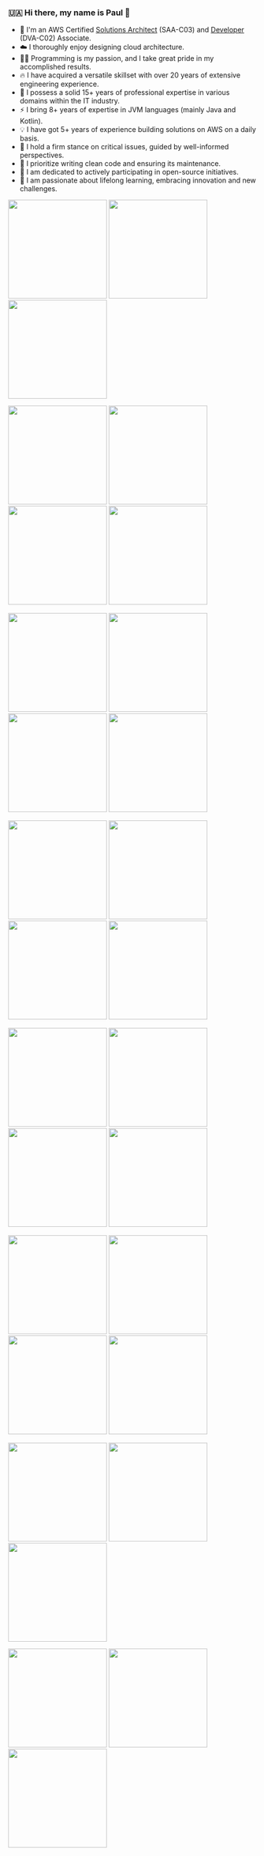 ### 🇺🇦 Hi there, my name is Paul 👋

<!---
<p align="center">
  <img width="48%" src="https://github-readme-stats.vercel.app/api?username=maslick&show_icons=true&theme=tokyonight" />
  <img width="48%" src="https://github-readme-streak-stats.herokuapp.com/?user=maslick&theme=tokyonight" />
</p>
-->


- 🚀 I'm an AWS Certified [Solutions Architect](https://github.com/maslick/certifications/blob/master/AWS%20Certified%20Solutions%20Architect%20-%20Associate%20certificate.pdf) (SAA-C03) and [Developer](https://github.com/maslick/certifications/blob/master/AWS%20Certified%20Developer%20-%20Associate%20certificate.pdf) (DVA-C02) Associate.
- ☁️ I thoroughly enjoy designing cloud architecture.
- 👨‍💻 Programming is my passion, and I take great pride in my accomplished results.
- 🔥 I have acquired a versatile skillset with over 20 years of extensive engineering experience.
- 💬 I possess a solid 15+ years of professional expertise in various domains within the IT industry.
- ⚡ I bring 8+ years of expertise in JVM languages (mainly Java and Kotlin).
- 💡 I have got 5+ years of experience building solutions on AWS on a daily basis.
- 🤔 I hold a firm stance on critical issues, guided by well-informed perspectives.
- 🍭 I prioritize writing clean code and ensuring its maintenance.
- 👯 I am dedicated to actively participating in open-source initiatives.
- 🔭 I am passionate about lifelong learning, embracing innovation and new challenges.


[<img src="https://images.credly.com/images/0e284c3f-5164-4b21-8660-0d84737941bc/image.png" width="200"/>](https://www.credly.com/badges/f6d83830-9fb3-4e94-a680-df62f705b2f0/public_url)
[<img src="https://images.credly.com/images/b9feab85-1a43-4f6c-99a5-631b88d5461b/image.png" width="200"/>](https://www.credly.com/badges/0e4774c9-52eb-419f-abcd-6a609d4b58df/public_url)
[<img src="https://images.credly.com/images/00634f82-b07f-4bbd-a6bb-53de397fc3a6/image.png" width="200"/>](https://www.credly.com/badges/c503e4dc-5946-45d2-aee1-35db5869a742/public_url)

[<img src="https://images.credly.com/images/8f006312-3154-45bf-a845-4a043641e83c/blob" width="200"/>](https://www.credly.com/badges/67b2d91c-fe5e-4d1c-81f7-f1574d73e511/public_url)
[<img src="https://images.credly.com/images/5749832b-21b7-47f9-9ad4-b2fef13d0454/blob" width="200"/>](https://www.credly.com/badges/3317d883-743b-4f9c-80a4-38a30beba2a5/public_url)
[<img src="https://images.credly.com/images/46ea4542-72a8-46a1-8d68-b72c4ca50820/blob" width="200"/>](https://www.credly.com/badges/5629a4a3-5bac-45b5-9d01-71c19cc12d00/public_url)
[<img src="https://images.credly.com/images/635fc74c-e872-4965-9894-1f55d51e4722/blob" width="200"/>](https://www.credly.com/badges/3f27e97a-b885-4f1d-bb50-c9e267e5e7a7/public_url)

[<img src="https://images.credly.com/images/4b547104-5ce9-43d5-8708-a7abb4b0c7ec/blob" width="200"/>](https://www.credly.com/badges/41367c63-5203-449a-8a98-6d6a27db2174/public_url)
[<img src="https://images.credly.com/images/6099a08b-d18c-4f36-ad4e-b519c58eb0f1/image.png" width="200"/>](https://www.credly.com/badges/51cfc547-7c52-4200-bf3c-fe2fd6a24d9d/public_url)
[<img src="https://images.credly.com/images/c68e93ef-101c-4081-99c8-b201f0ba7ac6/blob" width="200"/>](https://www.credly.com/badges/4466fa96-bd47-46d2-8528-4140cacedc0d/public_url)
[<img src="https://images.credly.com/images/9d867250-0508-473b-a622-079edd01175f/image.png" width="200"/>](https://www.credly.com/badges/0d5f4804-c777-44d5-b7f9-8909cd4093e5/public_url)

[<img src="https://images.credly.com/images/519a6dba-f145-4c1a-85a2-1d173d6898d9/image.png" width="200"/>](https://www.credly.com/badges/418b2eb7-499f-4f1e-b840-045ee1a5bb72/public_url)
[<img src="https://images.credly.com/images/e07c6cc4-b737-4d7e-8ce8-66b6b7a60367/image.png" width="200"/>](https://www.credly.com/badges/208d80e5-4866-42bb-9727-4fca6bed5287/public_url)
[<img src="https://images.credly.com/images/7cf036b0-c609-4378-a7be-9969e1dea7ab/blob" width="200"/>](https://www.credly.com/badges/07adcb04-0b0e-4224-b346-0e9b4096c9ef/public_url)
[<img src="https://images.credly.com/images/e75f222b-7f75-4d7b-8a6a-67d68aa59d62/image.png" width="200"/>](https://www.credly.com/badges/bf78ecde-94d9-438a-82d2-a9846059c5ed/public_url)

[<img src="https://images.credly.com/images/4163dc96-eec3-49c2-87b3-6a98172e160c/image.png" width="200"/>](https://www.credly.com/badges/99e66454-3124-4774-bc1e-8536fc3348bf/public_url)
[<img src="https://images.credly.com/images/1e1e332c-cbe5-4358-9491-748cc5c5d15f/image.png" width="200"/>](https://www.credly.com/badges/8449c488-5f56-4878-b147-6323d59ff0e0/public_url)
[<img src="https://images.credly.com/images/0c6f66be-4cd6-4d98-b132-a9a87dc6ecbe/image.png" width="200"/>](https://www.credly.com/badges/004e7bfe-9a43-4264-b3bd-f7013be0d291/public_url)
[<img src="https://images.credly.com/images/b870667f-00a3-48d7-b988-9c02b441b883/image.png" width="200"/>](https://www.credly.com/badges/9cd31004-95ee-44d5-ba75-941b59c92b64/public_url)

[<img src="https://images.credly.com/images/100511fc-a919-4c0c-b313-7f49b6d09ef6/image.png" width="200"/>](https://www.credly.com/badges/53d7fdd3-574c-476f-b2a0-ef5414e91e05/public_url)
[<img src="https://images.credly.com/images/bd6f25a2-b7ac-4b4c-ae4c-887864ba105e/image.png" width="200"/>](https://www.credly.com/badges/fda7a71f-dd30-4d8d-8cfd-c27ce1d91bf1/public_url)
[<img src="https://images.credly.com/images/a894153e-1762-4870-83b9-150ff294d7fb/image.png" width="200"/>](https://www.credly.com/badges/d6f8bea8-9ef4-4180-9edc-2342e9e45d60/public_url)
[<img src="https://images.credly.com/images/4c6a3c3a-e1dd-46f7-bcaf-cc69b817042e/image.png" width="200"/>](https://www.credly.com/badges/b424cbbc-87f4-4764-8e41-c490023c327b/public_url)

[<img src="https://images.credly.com/images/d7c2b294-d08e-4795-a342-88fc34df7e01/image.png" width="200"/>](https://www.credly.com/badges/adce7276-25c8-4e7b-a23b-be1d1dc35148/public_url)
[<img src="https://images.credly.com/images/b8766b97-8362-4948-a08c-d4fbd2cda57c/image.png" width="200"/>](https://www.credly.com/badges/ab43df9c-1e57-4a32-9d2a-845b0d56aa1e/public_url)
[<img src="https://images.credly.com/images/526ad7ad-52f2-4922-9fa8-879fea71e286/image.png" width="200"/>](https://www.credly.com/badges/34327c42-1e4a-4115-8387-12ade5f21775/public_url)

[<img src="https://images.credly.com/images/221e7d7f-bceb-422e-8c31-436ecbcda614/image.png" width="200"/>](https://www.credly.com/badges/23ee15ac-da8c-4605-8295-cb0d28bda057/public_url)
[<img src="https://images.credly.com/images/7e5e1967-439e-48e5-a913-625c712b2dc5/image.png" width="200"/>](https://www.credly.com/badges/1b3b881b-ab2e-40e0-8a63-4c60171e643c/public_url)
[<img src="https://images.credly.com/images/eea64560-121f-4437-af9c-91cf20968d35/image.png" width="200"/>](https://www.credly.com/badges/c7f375f1-4db8-4ea2-adba-5e3f3a500b47/public_url)



